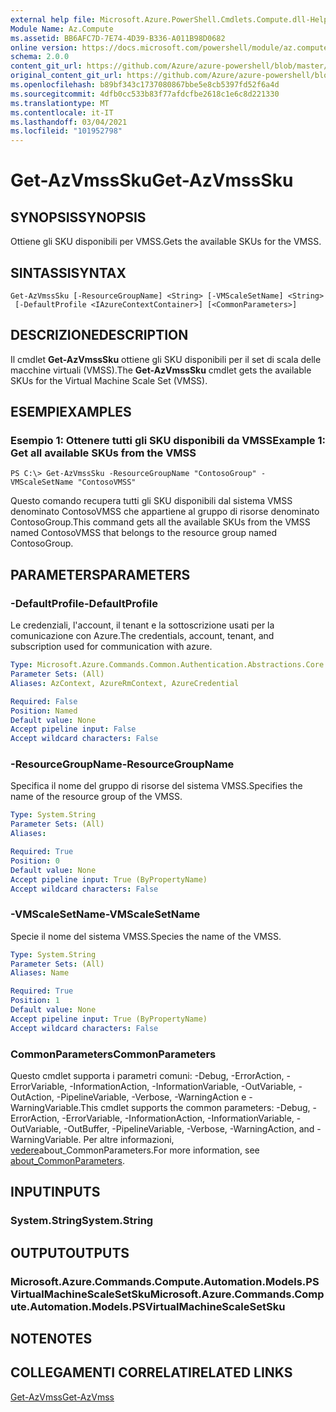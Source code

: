 ```yaml
---
external help file: Microsoft.Azure.PowerShell.Cmdlets.Compute.dll-Help.xml
Module Name: Az.Compute
ms.assetid: BB6AFC7D-7E74-4D39-B336-A011B98D0682
online version: https://docs.microsoft.com/powershell/module/az.compute/get-azvmsssku
schema: 2.0.0
content_git_url: https://github.com/Azure/azure-powershell/blob/master/src/Compute/Compute/help/Get-AzVmssSku.md
original_content_git_url: https://github.com/Azure/azure-powershell/blob/master/src/Compute/Compute/help/Get-AzVmssSku.md
ms.openlocfilehash: b89bf343c1737080867bbe5e8cb5397fd52f6a4d
ms.sourcegitcommit: 4dfb0cc533b83f77afdcfbe2618c1e6c8d221330
ms.translationtype: MT
ms.contentlocale: it-IT
ms.lasthandoff: 03/04/2021
ms.locfileid: "101952798"
---
```

# <span data-ttu-id="8c018-101">Get-AzVmssSku</span><span class="sxs-lookup"><span data-stu-id="8c018-101">Get-AzVmssSku</span></span>

## <span data-ttu-id="8c018-102">SYNOPSIS</span><span class="sxs-lookup"><span data-stu-id="8c018-102">SYNOPSIS</span></span>
<span data-ttu-id="8c018-103">Ottiene gli SKU disponibili per VMSS.</span><span class="sxs-lookup"><span data-stu-id="8c018-103">Gets the available SKUs for the VMSS.</span></span>

## <span data-ttu-id="8c018-104">SINTASSI</span><span class="sxs-lookup"><span data-stu-id="8c018-104">SYNTAX</span></span>

```
Get-AzVmssSku [-ResourceGroupName] <String> [-VMScaleSetName] <String>
 [-DefaultProfile <IAzureContextContainer>] [<CommonParameters>]
```

## <span data-ttu-id="8c018-105">DESCRIZIONE</span><span class="sxs-lookup"><span data-stu-id="8c018-105">DESCRIPTION</span></span>
<span data-ttu-id="8c018-106">Il cmdlet **Get-AzVmssSku** ottiene gli SKU disponibili per il set di scala delle macchine virtuali (VMSS).</span><span class="sxs-lookup"><span data-stu-id="8c018-106">The **Get-AzVmssSku** cmdlet gets the available SKUs for the Virtual Machine Scale Set (VMSS).</span></span>

## <span data-ttu-id="8c018-107">ESEMPI</span><span class="sxs-lookup"><span data-stu-id="8c018-107">EXAMPLES</span></span>

### <span data-ttu-id="8c018-108">Esempio 1: Ottenere tutti gli SKU disponibili da VMSS</span><span class="sxs-lookup"><span data-stu-id="8c018-108">Example 1: Get all available SKUs from the VMSS</span></span>
```
PS C:\> Get-AzVmssSku -ResourceGroupName "ContosoGroup" -VMScaleSetName "ContosoVMSS"
```

<span data-ttu-id="8c018-109">Questo comando recupera tutti gli SKU disponibili dal sistema VMSS denominato ContosoVMSS che appartiene al gruppo di risorse denominato ContosoGroup.</span><span class="sxs-lookup"><span data-stu-id="8c018-109">This command gets all the available SKUs from the VMSS named ContosoVMSS that belongs to the resource group named ContosoGroup.</span></span>

## <span data-ttu-id="8c018-110">PARAMETERS</span><span class="sxs-lookup"><span data-stu-id="8c018-110">PARAMETERS</span></span>

### <span data-ttu-id="8c018-111">-DefaultProfile</span><span class="sxs-lookup"><span data-stu-id="8c018-111">-DefaultProfile</span></span>
<span data-ttu-id="8c018-112">Le credenziali, l'account, il tenant e la sottoscrizione usati per la comunicazione con Azure.</span><span class="sxs-lookup"><span data-stu-id="8c018-112">The credentials, account, tenant, and subscription used for communication with azure.</span></span>

```yaml
Type: Microsoft.Azure.Commands.Common.Authentication.Abstractions.Core.IAzureContextContainer
Parameter Sets: (All)
Aliases: AzContext, AzureRmContext, AzureCredential

Required: False
Position: Named
Default value: None
Accept pipeline input: False
Accept wildcard characters: False
```

### <span data-ttu-id="8c018-113">-ResourceGroupName</span><span class="sxs-lookup"><span data-stu-id="8c018-113">-ResourceGroupName</span></span>
<span data-ttu-id="8c018-114">Specifica il nome del gruppo di risorse del sistema VMSS.</span><span class="sxs-lookup"><span data-stu-id="8c018-114">Specifies the name of the resource group of the VMSS.</span></span>

```yaml
Type: System.String
Parameter Sets: (All)
Aliases:

Required: True
Position: 0
Default value: None
Accept pipeline input: True (ByPropertyName)
Accept wildcard characters: False
```

### <span data-ttu-id="8c018-115">-VMScaleSetName</span><span class="sxs-lookup"><span data-stu-id="8c018-115">-VMScaleSetName</span></span>
<span data-ttu-id="8c018-116">Specie il nome del sistema VMSS.</span><span class="sxs-lookup"><span data-stu-id="8c018-116">Species the name of the VMSS.</span></span>

```yaml
Type: System.String
Parameter Sets: (All)
Aliases: Name

Required: True
Position: 1
Default value: None
Accept pipeline input: True (ByPropertyName)
Accept wildcard characters: False
```

### <span data-ttu-id="8c018-117">CommonParameters</span><span class="sxs-lookup"><span data-stu-id="8c018-117">CommonParameters</span></span>
<span data-ttu-id="8c018-118">Questo cmdlet supporta i parametri comuni: -Debug, -ErrorAction, -ErrorVariable, -InformationAction, -InformationVariable, -OutVariable, -OutAction, -PipelineVariable, -Verbose, -WarningAction e -WarningVariable.</span><span class="sxs-lookup"><span data-stu-id="8c018-118">This cmdlet supports the common parameters: -Debug, -ErrorAction, -ErrorVariable, -InformationAction, -InformationVariable, -OutVariable, -OutBuffer, -PipelineVariable, -Verbose, -WarningAction, and -WarningVariable.</span></span> <span data-ttu-id="8c018-119">Per altre informazioni, [vedere](http://go.microsoft.com/fwlink/?LinkID=113216)about_CommonParameters.</span><span class="sxs-lookup"><span data-stu-id="8c018-119">For more information, see [about_CommonParameters](http://go.microsoft.com/fwlink/?LinkID=113216).</span></span>

## <span data-ttu-id="8c018-120">INPUT</span><span class="sxs-lookup"><span data-stu-id="8c018-120">INPUTS</span></span>

### <span data-ttu-id="8c018-121">System.String</span><span class="sxs-lookup"><span data-stu-id="8c018-121">System.String</span></span>

## <span data-ttu-id="8c018-122">OUTPUT</span><span class="sxs-lookup"><span data-stu-id="8c018-122">OUTPUTS</span></span>

### <span data-ttu-id="8c018-123">Microsoft.Azure.Commands.Compute.Automation.Models.PSVirtualMachineScaleSetSku</span><span class="sxs-lookup"><span data-stu-id="8c018-123">Microsoft.Azure.Commands.Compute.Automation.Models.PSVirtualMachineScaleSetSku</span></span>

## <span data-ttu-id="8c018-124">NOTE</span><span class="sxs-lookup"><span data-stu-id="8c018-124">NOTES</span></span>

## <span data-ttu-id="8c018-125">COLLEGAMENTI CORRELATI</span><span class="sxs-lookup"><span data-stu-id="8c018-125">RELATED LINKS</span></span>

[<span data-ttu-id="8c018-126">Get-AzVmss</span><span class="sxs-lookup"><span data-stu-id="8c018-126">Get-AzVmss</span></span>](./Get-AzVmss.md)


